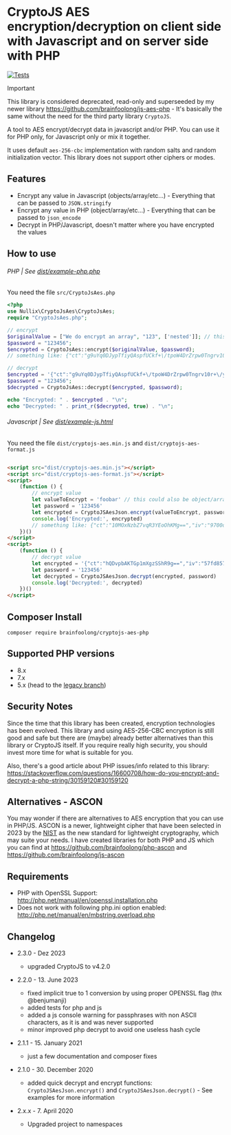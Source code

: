 # CryptoJS AES encryption/decryption on client side with Javascript and on server side with PHP

[![Tests](https://github.com/brainfoolong/cryptojs-aes-php/actions/workflows/tests.yml/badge.svg)](https://github.com/brainfoolong/cryptojs-aes-php/actions/workflows/tests.yml)

> [!IMPORTANT] 
> This library is considered deprecated, read-only and superseeded by my newer library https://github.com/brainfoolong/js-aes-php - It's basically the same without the need for the third party library `CryptoJS`.

A tool to AES encrypt/decrypt data in javascript and/or PHP. You can use it for PHP only, for Javascript only or mix it
together.

It uses default `aes-256-cbc` implementation with random salts and random initialization vector. This library does not
support other ciphers or modes.

## Features

* Encrypt any value in Javascript (objects/array/etc...) - Everything that can be passed to `JSON.stringify`
* Encrypt any value in PHP  (object/array/etc...) - Everything that can be passed to `json_encode`
* Decrypt in PHP/Javascript, doesn't matter where you have encrypted the values

## How to use

###### PHP | See [dist/example-php.php](https://github.com/brainfoolong/cryptojs-aes-php/blob/master/dist/example-php.php)

You need the file `src/CryptoJsAes.php`

```php
<?php
use Nullix\CryptoJsAes\CryptoJsAes;
require "CryptoJsAes.php";

// encrypt
$originalValue = ["We do encrypt an array", "123", ['nested']]; // this could be any value
$password = "123456";
$encrypted = CryptoJsAes::encrypt($originalValue, $password);
// something like: {"ct":"g9uYq0DJypTfiyQAspfUCkf+\/tpoW4DrZrpw0Tngrv10r+\/yeJMeseBwDtJ5gTnx","iv":"c8fdc314b9d9acad7bea9a865671ea51","s":"7e61a4cd341279af"}

// decrypt
$encrypted = '{"ct":"g9uYq0DJypTfiyQAspfUCkf+\/tpoW4DrZrpw0Tngrv10r+\/yeJMeseBwDtJ5gTnx","iv":"c8fdc314b9d9acad7bea9a865671ea51","s":"7e61a4cd341279af"}';
$password = "123456";
$decrypted = CryptoJsAes::decrypt($encrypted, $password);

echo "Encrypted: " . $encrypted . "\n";
echo "Decrypted: " . print_r($decrypted, true) . "\n";
```

###### Javascript | See [dist/example-js.html](https://github.com/brainfoolong/cryptojs-aes-php/blob/master/dist/example-js.html)

You need the file `dist/cryptojs-aes.min.js` and `dist/cryptojs-aes-format.js`

```html

<script src="dist/cryptojs-aes.min.js"></script>
<script src="dist/cryptojs-aes-format.js"></script>
<script>
    (function () {
        // encrypt value
        let valueToEncrypt = 'foobar' // this could also be object/array/whatever
        let password = '123456'
        let encrypted = CryptoJSAesJson.encrypt(valueToEncrypt, password)
        console.log('Encrypted:', encrypted)
        // something like: {"ct":"10MOxNzbZ7vqR3YEoOhKMg==","iv":"9700d78e12910b5cccd07304333102b7","s":"c6b0b7a3dc072248"}
    })()
</script>
<script>
    (function () {
        // decrypt value
        let encrypted = '{"ct":"hQDvpbAKTGp1mXgzSShR9g==","iv":"57fd85773d898d1f9f868c53b436e28f","s":"a2dac436512077c5"}'
        let password = '123456'
        let decrypted = CryptoJSAesJson.decrypt(encrypted, password)
        console.log('Decrypted:', decrypted)
    })()
</script>
```

## Composer Install

    composer require brainfoolong/cryptojs-aes-php

## Supported PHP versions

* 8.x
* 7.x
* 5.x (head to the [legacy branch](https://github.com/brainfoolong/cryptojs-aes-php/tree/legacy))

## Security Notes

Since the time that this library has been created, encryption technologies has been evolved. This library and using
AES-256-CBC encryption is still good and safe but there are (maybe) already better alternatives than this library or
CryptoJS itself. If you require really high security, you should invest more time for what is suitable for you.

Also, there's a good article about PHP issues/info related to this
library: https://stackoverflow.com/questions/16600708/how-do-you-encrypt-and-decrypt-a-php-string/30159120#30159120

## Alternatives - ASCON

You may wonder if there are alternatives to AES encryption that you can use in PHP/JS. ASCON is a newer, lightweight cipher that have been selected in 2023 by the [NIST](https://csrc.nist.gov/projects/lightweight-cryptography) as the new standard for lightweight cryptography, which may suite your needs. I have created libraries for both PHP and JS which you can find at https://github.com/brainfoolong/php-ascon and https://github.com/brainfoolong/js-ascon

## Requirements

* PHP with OpenSSL Support: http://php.net/manual/en/openssl.installation.php
* Does not work with following php.ini option enabled: http://php.net/manual/en/mbstring.overload.php

## Changelog

* 2.3.0 - Dez 2023
    * upgraded CryptoJS to v4.2.0

* 2.2.0 - 13. June 2023
    * fixed implicit true to 1 conversion by using proper OPENSSL flag (thx @benjumanji)
    * added tests for php and js
    * added a js console warning for passphrases with non ASCII characters, as it is and was never supported
    * minor improved php decrypt to avoid one useless hash cycle

* 2.1.1 - 15. January 2021
    * just a few documentation and composer fixes
* 2.1.0 - 30. December 2020
    * added quick decrypt and encrypt functions: `CryptoJSAesJson.encrypt()` and `CryptoJSAesJson.decrypt()` - See
      examples for more information
* 2.x.x - 7. April 2020
    * Upgraded project to namespaces
